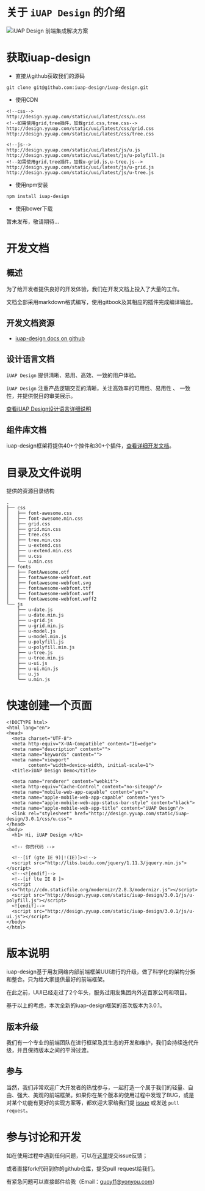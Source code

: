 # 关于 `iUAP Design` 的介绍

![iUAP Design 前端集成解决方案](http://design.yyuap.com/dist/static/img/all/design.png)

# 获取iuap-design

- 直接从github获取我们的源码

```
git clone git@github.com:iuap-design/iuap-design.git
```

- 使用CDN

```
<!--css-->
http://design.yyuap.com/static/uui/latest/css/u.css
<!--如需使用grid,tree插件，加载grid.css,tree.css-->
http://design.yyuap.com/static/uui/latest/css/grid.css 
http://design.yyuap.com/static/uui/latest/css/tree.css

<!--js-->
http://design.yyuap.com/static/uui/latest/js/u.js
http://design.yyuap.com/static/uui/latest/js/u-polyfill.js
<!--如需使用grid,tree插件，加载u-grid.js,u-tree.js-->
http://design.yyuap.com/static/uui/latest/js/u-grid.js
http://design.yyuap.com/static/uui/latest/js/u-tree.js

```

- 使用npm安装

```
npm install iuap-design
```

- 使用bower下载

暂未发布，敬请期待...

# 开发文档

## 概述

为了给开发者提供良好的开发体验，我们在开发文档上投入了大量的工作。

文档全部采用markdown格式编写，使用gitbook及其相应的插件完成编译输出。

## 开发文档资源

- [iuap-design docs on github](https://github.com/iuap-design/iuap-design.github.io/tree/master/docs)
  <!-- - [iuap-design detail develop docs](http://design.yyuap.com/) -->

## 设计语言文档

`iUAP Design` 提供清晰、易用、高效、一致的用户体验。

`iUAP Design` 注重产品逻辑交互的清晰，关注高效率的可用性、易用性 、 一致性，并提供悦目的审美展示。

[查看iUAP Design设计语言详细说明](http://design.yyuap.com/dist/pages/design-language/iuapdesign.html)

## 组件库文档

iuap-design框架将提供40+个控件和30+个插件，[查看详细开发文档](http://design.yyuap.com/dist/pages/components/index.html)。

# 目录及文件说明

提供的资源目录结构

```
.
├── css
│   ├── font-awesome.css
│   ├── font-awesome.min.css
│   ├── grid.css
│   ├── grid.min.css
│   ├── tree.css
│   ├── tree.min.css
│   ├── u-extend.css
│   ├── u-extend.min.css
│   ├── u.css
│   └── u.min.css
├── fonts
│   ├── FontAwesome.otf
│   ├── fontawesome-webfont.eot
│   ├── fontawesome-webfont.svg
│   ├── fontawesome-webfont.ttf
│   ├── fontawesome-webfont.woff
│   └── fontawesome-webfont.woff2
└── js
    ├── u-date.js
    ├── u-date.min.js
    ├── u-grid.js
    ├── u-grid.min.js
    ├── u-model.js
    ├── u-model.min.js
    ├── u-polyfill.js
    ├── u-polyfill.min.js
    ├── u-tree.js
    ├── u-tree.min.js
    ├── u-ui.js
    ├── u-ui.min.js
    ├── u.js
    └── u.min.js
```

# 快速创建一个页面

```
<!DOCTYPE html>
<html lang="en">
<head>
  <meta charset="UTF-8">
  <meta http-equiv="X-UA-Compatible" content="IE=edge">
  <meta name="description" content="">
  <meta name="keywords" content="">
  <meta name="viewport"
        content="width=device-width, initial-scale=1">
  <title>iUAP Design Demo</title>

  <meta name="renderer" content="webkit">
  <meta http-equiv="Cache-Control" content="no-siteapp"/>
  <meta name="mobile-web-app-capable" content="yes">
  <meta name="apple-mobile-web-app-capable" content="yes">
  <meta name="apple-mobile-web-app-status-bar-style" content="black">
  <meta name="apple-mobile-web-app-title" content="iUAP Design"/>
  <link rel="stylesheet" href="http://design.yyuap.com/static/iuap-design/3.0.1/css/u.css">
</head>
<body>
  <h1> Hi, iUAP Design </h1>

  <!-- 你的代码 -->

  <!--[if (gte IE 9)|!(IE)]><!-->
  <script src="http://libs.baidu.com/jquery/1.11.3/jquery.min.js"></script>
  <!--<![endif]-->
  <!--[if lte IE 8 ]>
  <script src="http://cdn.staticfile.org/modernizr/2.8.3/modernizr.js"></script>
  <script src="http://design.yyuap.com/static/iuap-design/3.0.1/js/u-polyfill.js"></script>
  <![endif]-->
  <script src="http://design.yyuap.com/static/iuap-design/3.0.1/js/u-ui.js"></script>
</body>
</html>
```

# 版本说明

iuap-design基于用友网络内部前端框架UUI进行的升级，做了科学化的架构分拆和整合。只为给大家提供最好的前端框架。

在此之前，UUI已经走过了2个年头，服务过用友集团内外近百家公司和项目。

基于以上的考虑，本次全新的iuap-design框架的首次版本为3.0.1。

## 版本升级

我们有一个专业的前端团队在进行框架及其生态的开发和维护，我们会持续迭代升级，并且保持版本之间的平滑过渡。

## 参与

当然，我们非常欢迎广大开发者的热忱参与，一起打造一个属于我们的轻量、自由、强大、美观的前端框架。如果你在某个版本的使用过程中发现了BUG，或是对某个功能有更好的实现方案等，都欢迎大家给我们提 [issue](https://github.com/iuap-design/iuap-design/issues) 或发送 `pull request`。

# 参与讨论和开发

如在使用过程中遇到任何问题，可以在[这里](https://github.com/iuap-design/iuap-design/issues)提交issue反馈；

或者直接fork代码到你的github仓库，提交pull request给我们。

有紧急问题可以直接邮件给我（Email：guoyff@yonyou.com）
